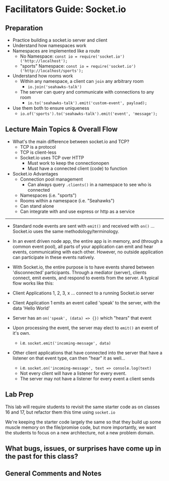 # Facilitators Guide: Socket.io

## Preparation
* Practice building a socket.io server and client
* Understand how namespaces work
* Namespaces are implemented like a route
  * No Namespace: `const io = require('socket.io')('http://localhost');`
  * "sports" Namespace: `const io = require('socket.io')('http://localhost/sports');`
* Understand how rooms work
  * Within any namespace, a client can `join` any arbitrary room
    * `io.join('seahawks-talk')`
  * The server can query and communicate with connections to any room
    * `io.to('seahawks-talk').emit('custom-event', payload);`
* Use them both to ensure uniqueness
  * `io.of('sports').to('seahawks-talk').emit('event', 'message');`

## Lecture Main Topics & Overall Flow

* What's the main difference between socket.io and TCP?
  * TCP is a protocol
  * TCP is client-less
  * Socket.io uses TCP over HTTP
    * Must work to keep the connectionopen
    * Must have a connected client (code) to function
* Socket.io Advantages
  * Connection pool management
    * Can always query `.clients()` in a namespace to see who is connected
  * Namespaces (i.e. "sports")
  * Rooms within a namespace (i.e. "Seahawks")
  * Can stand alone
  * Can integrate with and use express or http as a service
---
* Standard node events are sent with `emit()` and received with `on()` ... Socket.io uses the same methodology/terminology.

* In an event driven node app, the entire app is in memory, and (through a common event pool), all parts of your application can emit and hear events, communicating with each other.  However, no outside application can participate in these events natively.

* With Socket.io, the entire purpose is to have events shared between 'disconnected' participants.  Through a mediator (server), clients connect, emit events, and respond to events from the server.  A typical flow works like this:

* Client Applications 1, 2, 3, x ... connect to a running Socket.io server
* Client Application 1 emits an event called 'speak' to the server, with the data 'Hello World'
* Server has an `on('speak', (data) => {})` which "hears" that event
* Upon processing the event, the server may elect to `emit()` an event of it's own.
  * i.e. `socket.emit('incoming-message', data)`
* Other client applications that have connected into the server that have a listener on that event type, can then "hear" it as well... 
  * i.e. `socket.on('incoming-message', text => console.log(text)`
  * Not every client will have a listener for every event.
  * The server may not have a listener for every event a client sends
  
## Lab Prep
This lab will require students to revisit the same starter code as on classes 16 and 17, but refactor them this time using `socket.io`

We're keeping the starter code largely the same so that they build up some muscle memory on the file/promise code, but more importantly, we want the students to focus on a new architecture, not a new problem domain. 

## What bugs, issues, or surprises have come up in the past for this class?

## General Comments and Notes
